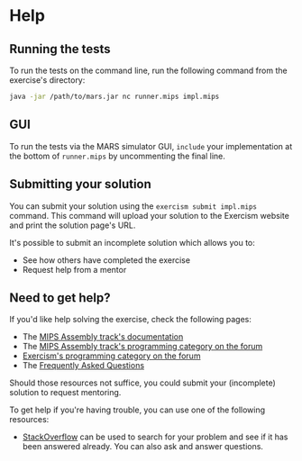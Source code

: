 # Help

## Running the tests

To run the tests on the command line, run the following command from the exercise's directory:

```bash
java -jar /path/to/mars.jar nc runner.mips impl.mips
```

## GUI

To run the tests via the MARS simulator GUI, `include` your implementation at the bottom of `runner.mips`
by uncommenting the final line.

## Submitting your solution

You can submit your solution using the `exercism submit impl.mips` command.
This command will upload your solution to the Exercism website and print the solution page's URL.

It's possible to submit an incomplete solution which allows you to:

- See how others have completed the exercise
- Request help from a mentor

## Need to get help?

If you'd like help solving the exercise, check the following pages:

- The [MIPS Assembly track's documentation](https://exercism.org/docs/tracks/mips)
- The [MIPS Assembly track's programming category on the forum](https://forum.exercism.org/c/programming/mips)
- [Exercism's programming category on the forum](https://forum.exercism.org/c/programming/5)
- The [Frequently Asked Questions](https://exercism.org/docs/using/faqs)

Should those resources not suffice, you could submit your (incomplete) solution to request mentoring.

To get help if you're having trouble, you can use one of the following resources:

- [StackOverflow](http://stackoverflow.com/questions/tagged/mips) can be used to search for your problem and see if it has been answered already. You can also ask and answer questions.